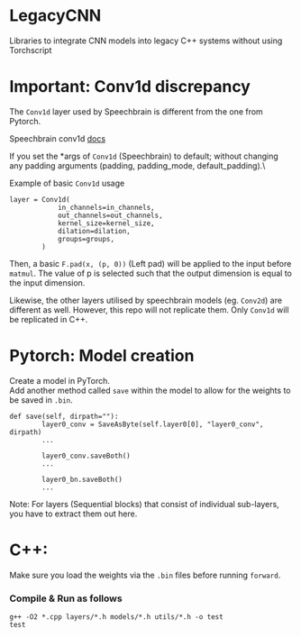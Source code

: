 # LegacyCNN

Libraries to integrate CNN models into legacy C++ systems without using Torchscript

# Important: Conv1d discrepancy

The `Conv1d` layer used by Speechbrain is different from the one from Pytorch.

Speechbrain conv1d [docs](https://speechbrain.readthedocs.io/en/latest/_modules/speechbrain/nnet/CNN.html#Conv1d)

If you set the \*args of `Conv1d` (Speechbrain) to default; without changing any padding arguments (padding, padding_mode, default_padding).\

Example of basic `Conv1d` usage

```
layer = Conv1d(
            in_channels=in_channels,
            out_channels=out_channels,
            kernel_size=kernel_size,
            dilation=dilation,
            groups=groups,
        )
```

Then, a basic `F.pad(x, (p, 0))` (Left pad) will be applied to the input before `matmul`. The value of p is selected such that the output dimension is equal to the input dimension.

Likewise, the other layers utilised by speechbrain models (eg. `Conv2d`) are different as well. However, this repo will not replicate them. Only `Conv1d` will be replicated in C++.

# Pytorch: Model creation

Create a model in PyTorch. \
Add another method called `save` within the model to allow for the weights to be saved in `.bin`.

```
def save(self, dirpath=""):
        layer0_conv = SaveAsByte(self.layer0[0], "layer0_conv", dirpath)
        ...

        layer0_conv.saveBoth()
        ...

        layer0_bn.saveBoth()
        ...
```

Note: For layers (Sequential blocks) that consist of individual sub-layers, you have to extract them out here.

# C++:

Make sure you load the weights via the `.bin` files before running `forward`.

### Compile & Run as follows

```
g++ -O2 *.cpp layers/*.h models/*.h utils/*.h -o test
test
```
